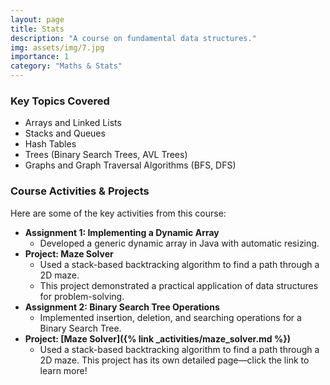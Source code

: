 ```yaml
---
layout: page
title: Stats
description: "A course on fundamental data structures."
img: assets/img/7.jpg
importance: 1
category: "Maths & Stats"
---
```


### Key Topics Covered

- Arrays and Linked Lists
- Stacks and Queues
- Hash Tables
- Trees (Binary Search Trees, AVL Trees)
- Graphs and Graph Traversal Algorithms (BFS, DFS)

### Course Activities & Projects

Here are some of the key activities from this course:

- **Assignment 1: Implementing a Dynamic Array**
  - Developed a generic dynamic array in Java with automatic resizing.
- **Project: Maze Solver**
  - Used a stack-based backtracking algorithm to find a path through a 2D maze.
  - This project demonstrated a practical application of data structures for problem-solving.
- **Assignment 2: Binary Search Tree Operations**
  - Implemented insertion, deletion, and searching operations for a Binary Search Tree.
- **Project: [Maze Solver]({% link _activities/maze_solver.md %})**
  - Used a stack-based backtracking algorithm to find a path through a 2D maze. This project has its own detailed page—click the link to learn more!
